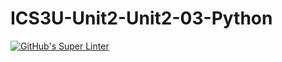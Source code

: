 # ICS3U-Unit2-Unit2-03-Python

[![GitHub's Super Linter](https://github.com/Samuel-Webster-178/ICS3U-Unit3-Unit3-04-Python/workflows/GitHub's%20Super%20Linter/badge.svg)](https://github.com/Samuel-Webster-178/ICS3U-Unit3-Unit3-04-Python/actions)
